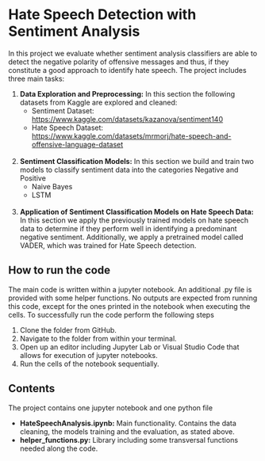 # Hate Speech Detection with Sentiment Analysis

In this project we evaluate whether sentiment analysis classifiers are able to detect the negative polarity of offensive messages and thus, if they constitute a good approach to identify hate speech. The project includes three main tasks:

1. <b>Data Exploration and Preprocessing:</b> In this section the following datasets from Kaggle are explored and cleaned:
    - Sentiment Dataset: https://www.kaggle.com/datasets/kazanova/sentiment140
    - Hate Speech Dataset: https://www.kaggle.com/datasets/mrmorj/hate-speech-and-offensive-language-dataset
<br></br>
2. <b>Sentiment Classification Models:</b> In this section we build and train two models to classify sentiment data into the categories Negative and Positive
    - Naive Bayes
    - LSTM
<br></br>
3. <b>Application of Sentiment Classification Models on Hate Speech Data:</b> In this section we apply the previously trained models on hate speech data to determine if they perform well in identifying a predominant negative sentiment. Additionally, we apply a pretrained model called VADER, which was trained for Hate Speech detection.


## How to run the code

The main code is written within a jupyter notebook. An additional .py file is provided with some helper functions. 
No outputs are expected from running this code, except for the ones printed in the notebook when executing the cells. 
To successfully run the code perform the following steps
1. Clone the folder from GitHub. 
2. Navigate to the folder from within your terminal. 
3. Open up an editor including Jupyter Lab or Visual Studio Code that allows for execution of jupyter notebooks. 
4. Run the cells of the notebook sequentially.

## Contents

The project contains one jupyter notebook and one python file 
- <b>HateSpeechAnalysis.ipynb:</b> Main functionality. Contains the data cleaning, the models training and the evaluation, as stated above.
- <b>helper_functions.py:</b> Library including some transversal functions needed along the code.
